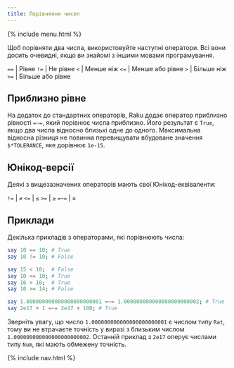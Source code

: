 ```yaml
---
title: Порівняння чисел
---
```


{% include menu.html %}

Щоб порівняти два числа, використовуйте наступні оператори. Всі вони досить очевидні, якщо ви знайомі з іншими мовами програмування.

`==` | Рівне
`!=` | Не рівне
`<` | Менше ніж
`<=` | Менше або рівне
`>` | Більше ніж
`>=` | Більше або рівне

## Приблизно рівне

На додаток до стандартних операторів, Raku додає оператор приблизно рівності `=~=`, який порівнює числа приблизно. Його результат є `True`, якщо два числа відносно близькі одне до одного. Максимальна відносна різниця не повинна перевищувати вбудоване значення `$*TOLERANCE`, яке дорівнює `1e-15`.

## Юнікод-версії

Деякі з вищезазначених операторів мають свої Юнікод-еквіваленти:

`!=` | `≠`
`<=` | `≤` 
`>=` | `≥`
`=~=` | `≅`

## Приклади

Декілька прикладів з операторами, які порівнюють числа:

```raku
say 10 == 10; # True
say 10 != 10; # False

say 15 < 10;  # False
say 10 <= 10; # True
say 16 > 10;  # True
say 10 >= 14; # False

say 1.000000000000000000000001 =~= 1.000000000000000000000002; # True
say 2e17 + 1 =~= 2e17 + 100; # True
```

Зверніть увагу, що число `1.000000000000000000000001` є числом типу `Rat`, тому ви не втрачаєте точність у виразі з близьким числом `1.000000000000000000000002`. Останній приклад з `2e17` оперує числами типу `Num`, які мають обмежену точність.

{% include nav.html %}